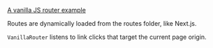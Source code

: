 [A vanilla JS router example](https://ubiquitous-beignet-3ae893.netlify.app/)

Routes are dynamically loaded from the routes folder, like Next.js.

`VanillaRouter` listens to link clicks that target the current page origin.
